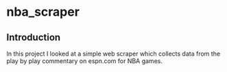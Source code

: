 # nba_scraper

## Introduction
In this project I looked at a simple web scraper which collects data from the play by play commentary on espn.com for NBA games.

